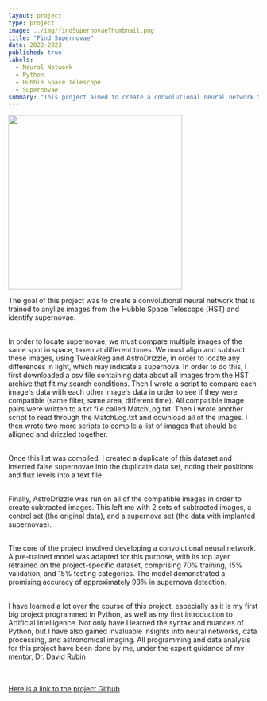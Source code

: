 ```yaml
---
layout: project
type: project
image: ../img/findSupernovaeThumbnail.png
title: "Find Supernovae"
date: 2022-2023
published: true
labels:
  - Neural Network
  - Python
  - Hubble Space Telescope
  - Supernovae
summary: "This project aimed to create a convolutional neural network that is trained to anylize images from the Hubble Space Telescope and identify supernovae."
---
```


<div class="text-center p-4">
  <img width="350px" src="../img/supernova1.png" class="img-thumbnail" >
</div>

<p>
The goal of this project was to create a convolutional neural network that is trained to anylize images from the Hubble Space Telescope (HST) and identify supernovae. <br><br>

In order to locate supernovae, we must compare multiple images of the same spot in space, taken at different times. We must align and subtract these images, using TweakReg and AstroDrizzle, in order to locate any differences in light, which may indicate a supernova. In order to do this, I first downloaded a csv file containing data about all images from the HST archive that fit my search conditions. Then I wrote a script to compare each image's data with each other image's data in order to see if they were compatible (same filter, same area, different time). All compatible image pairs were written to a txt file called MatchLog.txt. Then I wrote another script to read through the MatchLog.txt and download all of the images. I then wrote two more scripts to compile a list of images that should be alligned and drizzled together. 
<br><br>

Once this list was compiled, I created a duplicate of this dataset and inserted false supernovae into the duplicate data set, noting their positions and flux levels into a text file.
<br><br>

Finally, AstroDrizzle was run on all of the compatible images in order to create subtracted images. This left me with 2 sets of subtracted images, a control set (the original data), and a supernova set (the data with implanted supernovae).
<br><br>

The core of the project involved developing a convolutional neural network. A pre-trained model was adapted for this purpose, with its top layer retrained on the project-specific dataset, comprising 70% training, 15% validation, and 15% testing categories. The model demonstrated a promising accuracy of approximately 93% in supernova detection.
<br><br>

I have learned a lot over the course of this project, especially as it is my first big project programmed in Python, as well as my first introduction to Artificial Intelligence. Not only have I learned the syntax and nuances of Python, but I have also gained invaluable insights into neural networks, data processing, and astronomical imaging. All programming and data analysis for this project have been done by me, under the expert guidance of my mentor, Dr. David Rubin<br><br>

<br>
<a href="https://github.com/sierranmorales/Finding-Supernovae" target="_top">Here is a link to the project Github</a>
</p>
